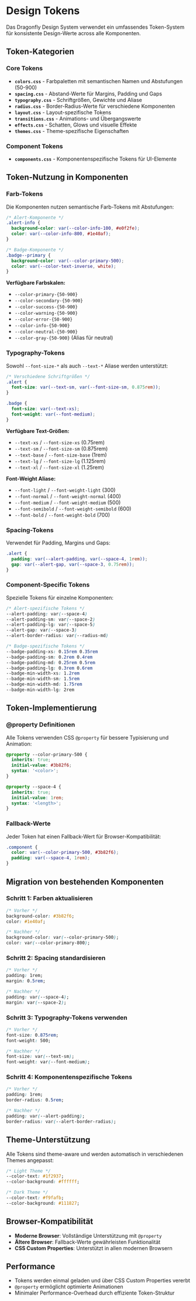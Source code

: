 # Design Tokens

Das Dragonfly Design System verwendet ein umfassendes Token-System für konsistente Design-Werte across alle Komponenten.

## Token-Kategorien

### Core Tokens
- **`colors.css`** - Farbpaletten mit semantischen Namen und Abstufungen (50-900)
- **`spacing.css`** - Abstand-Werte für Margins, Padding und Gaps
- **`typography.css`** - Schriftgrößen, Gewichte und Aliase
- **`radius.css`** - Border-Radius-Werte für verschiedene Komponenten
- **`layout.css`** - Layout-spezifische Tokens
- **`transitions.css`** - Animations- und Übergangswerte
- **`effects.css`** - Schatten, Glows und visuelle Effekte
- **`themes.css`** - Theme-spezifische Eigenschaften

### Component Tokens
- **`components.css`** - Komponentenspezifische Tokens für UI-Elemente

## Token-Nutzung in Komponenten

### Farb-Tokens
Die Komponenten nutzen semantische Farb-Tokens mit Abstufungen:

```css
/* Alert-Komponente */
.alert-info {
  background-color: var(--color-info-100, #e0f2fe);
  color: var(--color-info-800, #1e40af);
}

/* Badge-Komponente */
.badge--primary {
  background-color: var(--color-primary-500);
  color: var(--color-text-inverse, white);
}
```

**Verfügbare Farbskalen:**
- `--color-primary-{50-900}`
- `--color-secondary-{50-900}`
- `--color-success-{50-900}`
- `--color-warning-{50-900}`
- `--color-error-{50-900}`
- `--color-info-{50-900}`
- `--color-neutral-{50-900}`
- `--color-gray-{50-900}` (Alias für neutral)

### Typography-Tokens
Sowohl `--font-size-*` als auch `--text-*` Aliase werden unterstützt:

```css
/* Verschiedene Schriftgrößen */
.alert {
  font-size: var(--text-sm, var(--font-size-sm, 0.875rem));
}

.badge {
  font-size: var(--text-xs);
  font-weight: var(--font-medium);
}
```

**Verfügbare Text-Größen:**
- `--text-xs` / `--font-size-xs` (0.75rem)
- `--text-sm` / `--font-size-sm` (0.875rem)
- `--text-base` / `--font-size-base` (1rem)
- `--text-lg` / `--font-size-lg` (1.125rem)
- `--text-xl` / `--font-size-xl` (1.25rem)

**Font-Weight Aliase:**
- `--font-light` / `--font-weight-light` (300)
- `--font-normal` / `--font-weight-normal` (400)
- `--font-medium` / `--font-weight-medium` (500)
- `--font-semibold` / `--font-weight-semibold` (600)
- `--font-bold` / `--font-weight-bold` (700)

### Spacing-Tokens
Verwendet für Padding, Margins und Gaps:

```css
.alert {
  padding: var(--alert-padding, var(--space-4, 1rem));
  gap: var(--alert-gap, var(--space-3, 0.75rem));
}
```

### Component-Specific Tokens
Spezielle Tokens für einzelne Komponenten:

```css
/* Alert-spezifische Tokens */
--alert-padding: var(--space-4)
--alert-padding-sm: var(--space-2)
--alert-padding-lg: var(--space-5)
--alert-gap: var(--space-3)
--alert-border-radius: var(--radius-md)

/* Badge-spezifische Tokens */
--badge-padding-xs: 0.15rem 0.35rem
--badge-padding-sm: 0.2rem 0.4rem
--badge-padding-md: 0.25rem 0.5rem
--badge-padding-lg: 0.3rem 0.6rem
--badge-min-width-xs: 1.2rem
--badge-min-width-sm: 1.5rem
--badge-min-width-md: 1.75rem
--badge-min-width-lg: 2rem
```

## Token-Implementierung

### @property Definitionen
Alle Tokens verwenden CSS `@property` für bessere Typisierung und Animation:

```css
@property --color-primary-500 {
  inherits: true;
  initial-value: #3b82f6;
  syntax: '<color>';
}

@property --space-4 {
  inherits: true;
  initial-value: 1rem;
  syntax: '<length>';
}
```

### Fallback-Werte
Jeder Token hat einen Fallback-Wert für Browser-Kompatibilität:

```css
.component {
  color: var(--color-primary-500, #3b82f6);
  padding: var(--space-4, 1rem);
}
```

## Migration von bestehenden Komponenten

### Schritt 1: Farben aktualisieren
```css
/* Vorher */
background-color: #3b82f6;
color: #1e40af;

/* Nachher */
background-color: var(--color-primary-500);
color: var(--color-primary-800);
```

### Schritt 2: Spacing standardisieren
```css
/* Vorher */
padding: 1rem;
margin: 0.5rem;

/* Nachher */
padding: var(--space-4);
margin: var(--space-2);
```

### Schritt 3: Typography-Tokens verwenden
```css
/* Vorher */
font-size: 0.875rem;
font-weight: 500;

/* Nachher */
font-size: var(--text-sm);
font-weight: var(--font-medium);
```

### Schritt 4: Komponentenspezifische Tokens
```css
/* Vorher */
padding: 1rem;
border-radius: 0.5rem;

/* Nachher */
padding: var(--alert-padding);
border-radius: var(--alert-border-radius);
```

## Theme-Unterstützung

Alle Tokens sind theme-aware und werden automatisch in verschiedenen Themes angepasst:

```css
/* Light Theme */
--color-text: #1f2937;
--color-background: #ffffff;

/* Dark Theme */
--color-text: #f9fafb;
--color-background: #111827;
```

## Browser-Kompatibilität

- **Moderne Browser**: Vollständige Unterstützung mit `@property`
- **Ältere Browser**: Fallback-Werte gewährleisten Funktionalität
- **CSS Custom Properties**: Unterstützt in allen modernen Browsern

## Performance

- Tokens werden einmal geladen und über CSS Custom Properties vererbt
- `@property` ermöglicht optimierte Animationen
- Minimaler Performance-Overhead durch effiziente Token-Struktur 